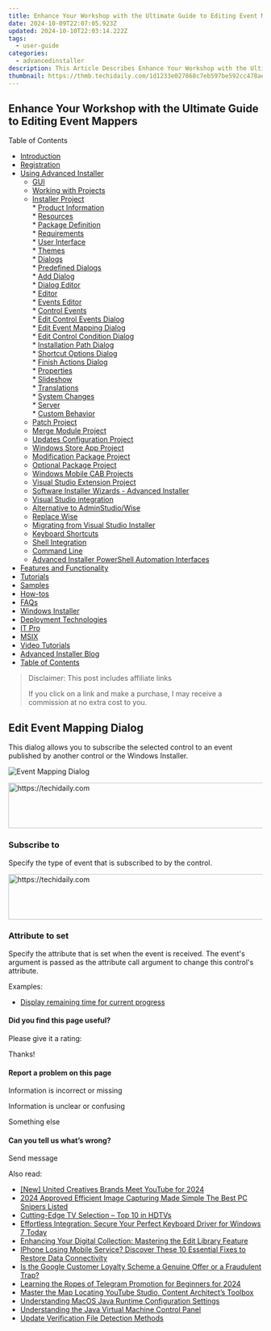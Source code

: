 ```yaml
---
title: Enhance Your Workshop with the Ultimate Guide to Editing Event Mappers
date: 2024-10-09T22:07:05.923Z
updated: 2024-10-10T22:03:14.222Z
tags:
  - user-guide
categories:
  - advancedinstaller
description: This Article Describes Enhance Your Workshop with the Ultimate Guide to Editing Event Mappers
thumbnail: https://thmb.techidaily.com/1d1233e027868c7eb597be592cc478aeb7aba77b444eae6e981167865c0c0478.jpg
---
```


## Enhance Your Workshop with the Ultimate Guide to Editing Event Mappers

Table of Contents

* [Introduction](https://tools.techidaily.com/advancedinstaller/products/)
* [Registration](https://tools.techidaily.com/advancedinstaller/products/)
* [Using Advanced Installer](https://tools.techidaily.com/advancedinstaller/products/)  
   * [GUI](https://tools.techidaily.com/advancedinstaller/products/)  
   * [Working with Projects](https://tools.techidaily.com/advancedinstaller/products/)  
   * [Installer Project](https://tools.techidaily.com/advancedinstaller/products/)  
         * [Product Information](https://tools.techidaily.com/advancedinstaller/products/)  
         * [Resources](https://tools.techidaily.com/advancedinstaller/products/)  
         * [Package Definition](https://tools.techidaily.com/advancedinstaller/products/)  
         * [Requirements](https://tools.techidaily.com/advancedinstaller/products/)  
         * [User Interface](https://tools.techidaily.com/advancedinstaller/products/)  
                  * [Themes](https://tools.techidaily.com/advancedinstaller/products/)  
                  * [Dialogs](https://tools.techidaily.com/advancedinstaller/products/)  
                              * [Predefined Dialogs](https://tools.techidaily.com/advancedinstaller/products/)  
                              * [Add Dialog](https://tools.techidaily.com/advancedinstaller/products/)  
                              * [Dialog Editor](https://tools.techidaily.com/advancedinstaller/products/)  
                                             * [Editor](https://tools.techidaily.com/advancedinstaller/products/)  
                                             * [Events Editor](https://tools.techidaily.com/advancedinstaller/products/)  
                                                               * [Control Events](https://tools.techidaily.com/advancedinstaller/products/)  
                                                               * [Edit Control Events Dialog](https://tools.techidaily.com/advancedinstaller/products/)  
                                                               * [Edit Event Mapping Dialog](https://tools.techidaily.com/advancedinstaller/products/)  
                                                               * [Edit Control Condition Dialog](https://tools.techidaily.com/advancedinstaller/products/)  
                                                               * [Installation Path Dialog](https://tools.techidaily.com/advancedinstaller/products/)  
                                                               * [Shortcut Options Dialog](https://tools.techidaily.com/advancedinstaller/products/)  
                                                               * [Finish Actions Dialog](https://tools.techidaily.com/advancedinstaller/products/)  
                                             * [Properties](https://tools.techidaily.com/advancedinstaller/products/)  
                  * [Slideshow](https://tools.techidaily.com/advancedinstaller/products/)  
                  * [Translations](https://tools.techidaily.com/advancedinstaller/products/)  
         * [System Changes](https://tools.techidaily.com/advancedinstaller/products/)  
         * [Server](https://tools.techidaily.com/advancedinstaller/products/)  
         * [Custom Behavior](https://tools.techidaily.com/advancedinstaller/products/)  
   * [Patch Project](https://tools.techidaily.com/advancedinstaller/products/)  
   * [Merge Module Project](https://tools.techidaily.com/advancedinstaller/products/)  
   * [Updates Configuration Project](https://tools.techidaily.com/advancedinstaller/products/)  
   * [Windows Store App Project](https://tools.techidaily.com/advancedinstaller/products/)  
   * [Modification Package Project](https://tools.techidaily.com/advancedinstaller/products/)  
   * [Optional Package Project](https://tools.techidaily.com/advancedinstaller/products/)  
   * [Windows Mobile CAB Projects](https://tools.techidaily.com/advancedinstaller/products/)  
   * [Visual Studio Extension Project](https://tools.techidaily.com/advancedinstaller/products/)  
   * [Software Installer Wizards - Advanced Installer](https://tools.techidaily.com/advancedinstaller/products/)  
   * [Visual Studio integration](https://tools.techidaily.com/advancedinstaller/products/)  
   * [Alternative to AdminStudio/Wise](https://tools.techidaily.com/advancedinstaller/products/)  
   * [Replace Wise](https://tools.techidaily.com/advancedinstaller/products/)  
   * [Migrating from Visual Studio Installer](https://tools.techidaily.com/advancedinstaller/products/)  
   * [Keyboard Shortcuts](https://tools.techidaily.com/advancedinstaller/products/)  
   * [Shell Integration](https://tools.techidaily.com/advancedinstaller/products/)  
   * [Command Line](https://tools.techidaily.com/advancedinstaller/products/)  
   * [Advanced Installer PowerShell Automation Interfaces](https://tools.techidaily.com/advancedinstaller/products/)
* [Features and Functionality](https://tools.techidaily.com/advancedinstaller/products/)
* [Tutorials](https://tools.techidaily.com/advancedinstaller/products/)
* [Samples](https://tools.techidaily.com/advancedinstaller/products/)
* [How-tos](https://tools.techidaily.com/advancedinstaller/products/)
* [FAQs](https://tools.techidaily.com/advancedinstaller/products/)
* [Windows Installer](https://tools.techidaily.com/advancedinstaller/products/)
* [Deployment Technologies](https://tools.techidaily.com/advancedinstaller/products/)
* [IT Pro](https://tools.techidaily.com/advancedinstaller/products/)
* [MSIX](https://tools.techidaily.com/advancedinstaller/products/)
* [Video Tutorials](https://tools.techidaily.com/advancedinstaller/products/)
* [Advanced Installer Blog](https://tools.techidaily.com/advancedinstaller/products/)
* [Table of Contents](https://tools.techidaily.com/advancedinstaller/products/)

>  Disclaimer: This post includes affiliate links
>
>  If you click on a link and make a purchase, I may receive a commission at no extra cost to you.
>

## Edit Event Mapping Dialog

This dialog allows you to subscribe the selected control to an event published by another control or the Windows Installer.

![Event Mapping Dialog](https://cdn.advancedinstaller.com/img/dialog/event-mapping.png "Event Mapping Dialog")  

<!-- affiliate ads begin -->
<a href="https://appsumo.8odi.net/c/5597632/2082520/7443" target="_top" id="2082520">
  <img src="//a.impactradius-go.com/display-ad/7443-2082520" border="0" alt="https://techidaily.com" width="728" height="90"/>
</a>
<img height="0" width="0" src="https://appsumo.8odi.net/i/5597632/2082520/7443" style="position:absolute;visibility:hidden;" border="0" />
<!-- affiliate ads end -->

### Subscribe to

Specify the type of event that is subscribed to by the control.

<!-- affiliate ads begin -->
<a href="https://unicoeye.pxf.io/c/5597632/2134221/18498" target="_top" id="2134221">
  <img src="//a.impactradius-go.com/display-ad/18498-2134221" border="0" alt="https://techidaily.com" width="728" height="90"/>
</a>
<img height="0" width="0" src="https://unicoeye.pxf.io/i/5597632/2134221/18498" style="position:absolute;visibility:hidden;" border="0" />
<!-- affiliate ads end -->

### Attribute to set

Specify the attribute that is set when the event is received. The event's argument is passed as the attribute call argument to change this control's attribute.

Examples:

* [Display remaining time for current progress](https://tools.techidaily.com/advancedinstaller/products/)

#### Did you find this page useful?

Please give it a rating:

 Thanks!

#### Report a problem on this page

Information is incorrect or missing

Information is unclear or confusing

Something else

#### Can you tell us what’s wrong?

Send message

<ins class="adsbygoogle"
     style="display:block"
     data-ad-format="autorelaxed"
     data-ad-client="ca-pub-7571918770474297"
     data-ad-slot="1223367746"></ins>

<ins class="adsbygoogle"
     style="display:block"
     data-ad-client="ca-pub-7571918770474297"
     data-ad-slot="8358498916"
     data-ad-format="auto"
     data-full-width-responsive="true"></ins>

<span class="atpl-alsoreadstyle">Also read:</span>
<div><ul>
<li><a href="https://fox-blue.techidaily.com/new-united-creatives-brands-meet-youtube-for-2024/"><u>[New] United Creatives Brands Meet YouTube for 2024</u></a></li>
<li><a href="https://screen-recording.techidaily.com/2024-approved-efficient-image-capturing-made-simple-the-best-pc-snipers-listed/"><u>2024 Approved Efficient Image Capturing Made Simple The Best PC Snipers Listed</u></a></li>
<li><a href="https://fox-helps.techidaily.com/cutting-edge-tv-selection-top-10-in-hdtvs/"><u>Cutting-Edge TV Selection – Top 10 in HDTVs</u></a></li>
<li><a href="https://win-amazing.techidaily.com/effortless-integration-secure-your-perfect-keyboard-driver-for-windows-7-today/"><u>Effortless Integration: Secure Your Perfect Keyboard Driver for Windows 7 Today</u></a></li>
<li><a href="https://fox-pages.techidaily.com/enhancing-your-digital-collection-mastering-the-edit-library-feature/"><u>Enhancing Your Digital Collection: Mastering the Edit Library Feature</u></a></li>
<li><a href="https://fox-that.techidaily.com/iphone-losing-mobile-service-discover-these-10-essential-fixes-to-restore-data-connectivity/"><u>IPhone Losing Mobile Service? Discover These 10 Essential Fixes to Restore Data Connectivity</u></a></li>
<li><a href="https://fox-pages.techidaily.com/is-the-google-customer-loyalty-scheme-a-genuine-offer-or-a-fraudulent-trap/"><u>Is the Google Customer Loyalty Scheme a Genuine Offer or a Fraudulent Trap?</u></a></li>
<li><a href="https://extra-guidance.techidaily.com/learning-the-ropes-of-telegram-promotion-for-beginners-for-2024/"><u>Learning the Ropes of Telegram Promotion for Beginners for 2024</u></a></li>
<li><a href="https://youtube-webster.techidaily.com/r-the-map-locating-youtube-studio-content-architects-toolbox/"><u>Master the Map Locating YouTube Studio, Content Architect’s Toolbox</u></a></li>
<li><a href="https://fox-pages.techidaily.com/understanding-macos-java-runtime-configuration-settings/"><u>Understanding MacOS Java Runtime Configuration Settings</u></a></li>
<li><a href="https://fox-pages.techidaily.com/understanding-the-java-virtual-machine-control-panel/"><u>Understanding the Java Virtual Machine Control Panel</u></a></li>
<li><a href="https://fox-pages.techidaily.com/update-verification-file-detection-methods/"><u>Update Verification File Detection Methods</u></a></li>
</ul></div>


